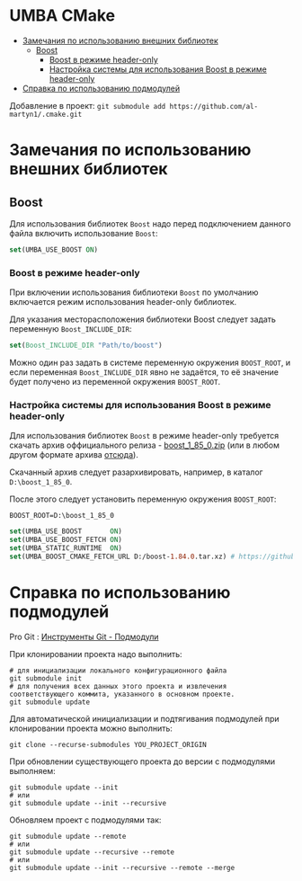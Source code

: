 # UMBA CMake

  - [Замечания по использованию внешних библиотек](#user-content-замечания-по-использованию-внешних-библиотек)
    - [Boost](#user-content-boost)
      - [Boost в режиме header-only](#user-content-boost-в-режиме-header-only)
      - [Настройка системы для использования Boost в режиме header-only](#user-content-настройка-системы-для-использования-boost-в-режиме-header-only)
  - [Справка по использованию подмодулей](#user-content-справка-по-использованию-подмодулей)


Добавление в проект: `git submodule add https://github.com/al-martyn1/.cmake.git`


# Замечания по использованию внешних библиотек

## Boost

Для использования библиотек `Boost` надо перед подключением данного файла включить использование `Boost`:

```cmake
set(UMBA_USE_BOOST ON)
```

### Boost в режиме header-only

При включении использования библиотеки `Boost` по умолчанию включается режим
использования header-only библиотек.

Для указания месторасположения библиотеки Boost следует задать переменную `Boost_INCLUDE_DIR`:
```cmake
set(Boost_INCLUDE_DIR "Path/to/boost")
```

Можно один раз задать в системе переменную окружения `BOOST_ROOT`, и если 
переменная `Boost_INCLUDE_DIR` явно не задаётся, то её значение будет получено из
переменной окружения `BOOST_ROOT`.


### Настройка системы для использования Boost в режиме header-only

Для использования библиотек `Boost` в режиме header-only требуется скачать 
архив оффициального релиза - [boost_1_85_0.zip](https://archives.boost.io/release/1.85.0/source/boost_1_85_0.zip)
(или в любом другом формате архива [отсюда](https://www.boost.org/users/history/version_1_85_0.html)).

Скачанный архив следует разархивировать, например, в каталог `D:\boost_1_85_0`.

После этого следует установить переменную окружения `BOOST_ROOT`:
```
BOOST_ROOT=D:\boost_1_85_0
```




```cmake
set(UMBA_USE_BOOST       ON)
set(UMBA_USE_BOOST_FETCH ON)
set(UMBA_STATIC_RUNTIME  ON)
set(UMBA_BOOST_CMAKE_FETCH_URL D:/boost-1.84.0.tar.xz) # https://github.com/boostorg/boost/releases/download/boost-1.84.0/boost-1.84.0.tar.xz #URL_MD5 893b5203b862eb9bbd08553e24ff146a
```



# Справка по использованию подмодулей

Pro Git : [Инструменты Git - Подмодули](https://git-scm.com/book/ru/v2/%D0%98%D0%BD%D1%81%D1%82%D1%80%D1%83%D0%BC%D0%B5%D0%BD%D1%82%D1%8B-Git-%D0%9F%D0%BE%D0%B4%D0%BC%D0%BE%D0%B4%D1%83%D0%BB%D0%B8)


При клонировании проекта надо выполнить:
```
# для инициализации локального конфигурационного файла
git submodule init
# для получения всех данных этого проекта и извлечения соответствующего коммита, указанного в основном проекте.
git submodule update 
```

Для автоматической инициализации и подтягивания подмодулей при клонировании проекта можно выполнить:
```
git clone --recurse-submodules YOU_PROJECT_ORIGIN
```

При обновлении существующего проекта до версии с подмодулями выполняем:
```
git submodule update --init
# или
git submodule update --init --recursive
```

Обновляем проект с подмодулями так:
```
git submodule update --remote
# или
git submodule update --recursive --remote
# или
git submodule update --init --recursive --remote --merge
```



